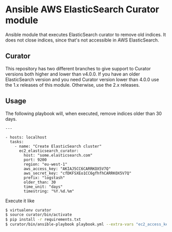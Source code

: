# Ansible AWS ElasticSearch Curator module
Ansible module that executes ElasticSearch curator to remove old indices. It does not close indices, since that's not accessible in AWS ElasticSearch.

## Curator
This repository has two different branches to give support to Curator versions both higher and lower than v4.0.0.
If you have an older ElasticSearch version and you need Curator version lower than 4.0.0 use the 1.x releases of this module. Otherwise, use the 2.x releases.

## Usage
The following playbook will, when executed, remove indices older than 30 days.

    ---

    - hosts: localhost
      tasks:
        - name: "Create ElasticSearch cluster"
          ec2_elasticsearch_curator:
            host: "some.elasticsearch.com"
            port: 9200
            region: "eu-west-1"
            aws_access_key: "AKIAJ5CC6CARRKOX5V7Q"
            aws_secret_key: "cfDKFSXEo1CC6gfhfhCARRKOX5V7Q"
            prefix: "logstash"
            older_than: 30
            time_unit: "days"
            timestring: "%Y.%d.%m"

Execute it like

```bash
$ virtualenv curator
$ source curator/bin/activate
$ pip install -r requirements.txt
$ curator/bin/ansible-playbook playbook.yml --extra-vars "ec2_access_key=AKIAI********* ec2_secret_key=zJ************** elasticsearch_host=elastic.search.host.com elasticsearch_port=80 older_than=30"
```